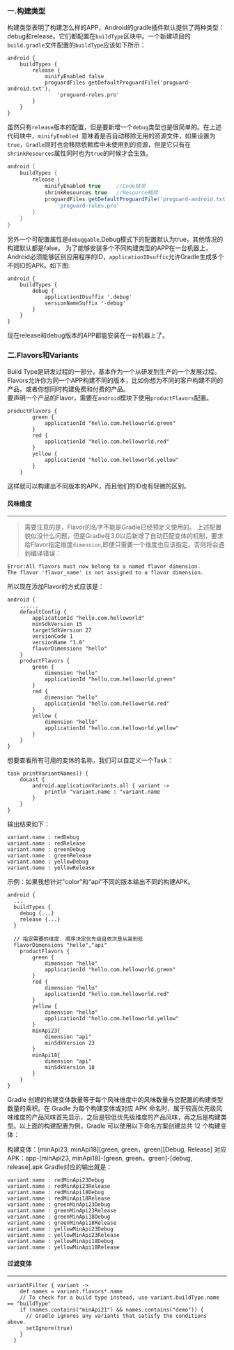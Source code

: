 ### 一.构建类型

构建类型表明了构建怎么样的APP，Android的gradle插件默认提供了两种类型：debug和release。它们都配置在`buildType`区块中。一个新建项目的`build.gradle`文件配置的`buildType`应该如下所示：

```
android {
    buildTypes {
        release {
            minifyEnabled false
            proguardFiles getDefaultProguardFile('proguard-android.txt'),
                'proguard-rules.pro'
        }
    }
}
```
虽然只有`release`版本的配置，但是要新增一个`debug`类型也是很简单的。在上述代码块中，`minifyEnabled `意味着是否自动移除无用的资源文件，如果设置为`true`，`Gradle`同时也会移除依赖库中未使用到的资源，但是它只有在`shrinkResources`属性同时也为`true`的时候才会生效。

```groovy
android {
    buildTypes {
        release {
            minifyEnabled true     //Code精简
            shrinkResources true   //Resource精简
            proguardFiles getDefaultProguardFile('proguard-android.txt'),
                'proguard-rules.pro'
        }
    }
}
```

另外一个可配置属性是`debuggable`,Debug模式下的配置默认为true，其他情况的构建默认都是false。
为了能够安装多个不同构建类型的APP在一台机器上，Android必须能够区别应用程序的ID，`applicationIDsuffix`允许Gradle生成多个不同ID的APK。如下图:

```
android {
    buildTypes {
        debug {
            applicationIDsuffix '.debug'
            versionNameSuffix '-debug'
        }
    }
}
```
现在release和debug版本的APP都能安装在一台机器上了。
### 二.Flavors和Variants

Build Type是研发过程的一部分，基本作为一个从研发到生产的一个发展过程。<br>
Flavors允许你为同一个APP构建不同的版本，比如你想为不同的客户构建不同的产品，或者你想同时构建免费和付费的产品。<br>
要声明一个产品的Flavor，需要在`android`模块下使用`productFlavors`配置。

```
productFlavors {
        green {
            applicationId "hello.com.helloworld.green"
        }
        red {
            applicationId "hello.com.helloworld.red"
        }
        yellow {
            applicationId "hello.com.helloworld.yellow"
        }
    }
```
这样就可以构建出不同版本的APK，而且他们的ID也有轻微的区别。
#### 风味维度

---
> 需要注意的是，Flavor的名字不能是Gradle已经预定义使用的。
上述配置貌似没什么问题，但是Gradle在3.0以后新增了自动匹配变体的机制，要求给Flavor指定维度`dimension`,即使只需要一个维度也应该指定。否则将会遇到编译错误：

```
Error:All flavors must now belong to a named flavor dimension.
The flavor 'flavor_name' is not assigned to a flavor dimension.
```
所以现在添加Flavor的方式应该是：

```
android {
	......
    defaultConfig {
        applicationId "hello.com.helloworld"
        minSdkVersion 15
        targetSdkVersion 27
        versionCode 1
        versionName "1.0"
        flavorDimensions "hello"
    }
    productFlavors {
        green {
            dimension "hello"
            applicationId "hello.com.helloworld.green"
        }
        red {
            dimension "hello"
            applicationId "hello.com.helloworld.red"
        }
        yellow {
            dimension "hello"
            applicationId "hello.com.helloworld.yellow"
        }
    }
}
```
想要查看所有可用的变体的名称，我们可以自定义一个Task：

```
task printVariantNames() {
    doLast {
        android.applicationVariants.all { variant ->
            println "variant.name : "variant.name
        }
    }
}
```
输出结果如下：

```
variant.name : redDebug
variant.name : redRelease
variant.name : greenDebug
variant.name : greenRelease
variant.name : yellowDebug
variant.name : yellowRelease
```

示例：如果我想针对"color"和“api”不同的版本输出不同的构建APK。

```
android {
  ...
  buildTypes {
    debug {...}
    release {...}
  }

  // 指定需要的维度. 顺序决定优先级且依次是从高到低
  flavorDimensions "hello","api"
    productFlavors {
        green {
            dimension "hello"
            applicationId "hello.com.helloworld.green"
        }
        red {
            dimension "hello"
            applicationId "hello.com.helloworld.red"
        }
        yellow {
            dimension "hello"
            applicationId "hello.com.helloworld.yellow"
        }
        minApi23{
            dimension "api"
            minSdkVersion 23
        }
        minApi18{
            dimension "api"
            minSdkVersion 18
        }
    }
}
```
Gradle 创建的构建变体数量等于每个风味维度中的风味数量与您配置的构建类型数量的乘积。在 Gradle 为每个构建变体或对应 APK 命名时，属于较高优先级风味维度的产品风味首先显示，之后是较低优先级维度的产品风味，再之后是构建类型。以上面的构建配置为例，Gradle 可以使用以下命名方案创建总共 12 个构建变体：

构建变体：[minApi23, minApi18][green, green，green][Debug, Release]
对应 APK：app-[minApi23, minApi18]-[green, green。green]-[debug, release].apk
Gradle对应的输出就是：

```
variant.name : redMinApi23Debug
variant.name : redMinApi23Release
variant.name : redMinApi18Debug
variant.name : redMinApi18Release
variant.name : greenMinApi23Debug
variant.name : greenMinApi23Release
variant.name : greenMinApi18Debug
variant.name : greenMinApi18Release
variant.name : yellowMinApi23Debug
variant.name : yellowMinApi23Release
variant.name : yellowMinApi18Debug
variant.name : yellowMinApi18Release
```

#### 过滤变体

---

```
variantFilter { variant ->
    def names = variant.flavors*.name
    // To check for a build type instead, use variant.buildType.name == "buildType"
    if (names.contains("minApi21") && names.contains("demo")) {
      // Gradle ignores any variants that satisfy the conditions above.
      setIgnore(true)
    }
  }
```






